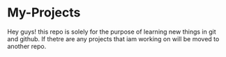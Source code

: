 # My-Projects

Hey guys! this repo is solely for the purpose of learning new things in git and github.
If thetre are any projects that iam working on will be moved to another repo.
